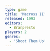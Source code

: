 ```yaml
---
type: game
title: 'Macross II'
released: 1993
editors: 
  - Branpresto
players: 2
genres:
  - 'Shoot Them Up'
---
```

